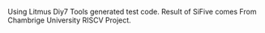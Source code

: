 Using Litmus Diy7 Tools generated test code.
Result of SiFive comes From Chambrige University RISCV Project.
